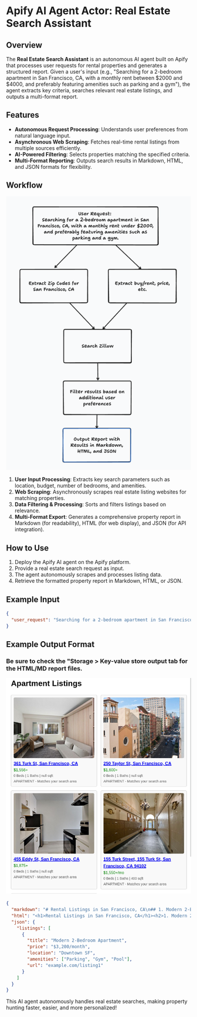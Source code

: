 # Apify AI Agent Actor: Real Estate Search Assistant

## Overview
The **Real Estate Search Assistant** is an autonomous AI agent built on Apify that processes user requests for rental properties and generates a structured report. Given a user's input (e.g., "Searching for a 2-bedroom apartment in San Francisco, CA, with a monthly rent between $2000 and $4000, and preferably featuring amenities such as parking and a gym"), the agent extracts key criteria, searches relevant real estate listings, and outputs a multi-format report.

## Features
- **Autonomous Request Processing**: Understands user preferences from natural language input.
- **Asynchronous Web Scraping**: Fetches real-time rental listings from multiple sources efficiently.
- **AI-Powered Filtering**: Selects properties matching the specified criteria.
- **Multi-Format Reporting**: Outputs search results in Markdown, HTML, and JSON formats for flexibility.

## Workflow
![Agent workflow diagram](https://raw.githubusercontent.com/JEBishop/real-estate-ai-agent/main/agent_flow.png)
1. **User Input Processing**: Extracts key search parameters such as location, budget, number of bedrooms, and amenities.
2. **Web Scraping**: Asynchronously scrapes real estate listing websites for matching properties.
3. **Data Filtering & Processing**: Sorts and filters listings based on relevance.
4. **Multi-Format Export**: Generates a comprehensive property report in Markdown (for readability), HTML (for web display), and JSON (for API integration).

## How to Use
1. Deploy the Apify AI agent on the Apify platform.
2. Provide a real estate search request as input.
3. The agent autonomously scrapes and processes listing data.
4. Retrieve the formatted property report in Markdown, HTML, or JSON.

## Example Input
```json
{
  "user_request": "Searching for a 2-bedroom apartment in San Francisco, CA, with a monthly rent between $2000 and $4000, and preferably featuring amenities such as parking and a gym."
}
```

## Example Output Format
### Be sure to check the "Storage > Key-value store output tab for the HTML/MD report files.
![Sample HTML report](https://raw.githubusercontent.com/JEBishop/real-estate-ai-agent/main/html_report.png)
```json
{
  "markdown": "# Rental Listings in San Francisco, CA\n## 1. Modern 2-Bedroom Apartment\n- **Price**: $3,200/month\n- **Location**: Downtown SF\n- **Amenities**: Parking, Gym, Pool\n- [View Listing](example.com/listing1)",
  "html": "<h1>Rental Listings in San Francisco, CA</h1><h2>1. Modern 2-Bedroom Apartment</h2><ul><li><b>Price:</b> $3,200/month</li><li><b>Location:</b> Downtown SF</li><li><b>Amenities:</b> Parking, Gym, Pool</li><li><a href='example.com/listing1'>View Listing</a></li></ul>",
  "json": {
    "listings": [
      {
        "title": "Modern 2-Bedroom Apartment",
        "price": "$3,200/month",
        "location": "Downtown SF",
        "amenities": ["Parking", "Gym", "Pool"],
        "url": "example.com/listing1"
      }
    ]
  }
}
```

This AI agent autonomously handles real estate searches, making property hunting faster, easier, and more personalized!

